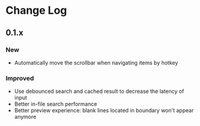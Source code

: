 # Change Log

## 0.1.x

### New

- Automatically move the scrollbar when navigating items by hotkey

### Improved

- Use debounced search and cached result to decrease the latency of input
- Better in-file search performance
- Better preview experience: blank lines located in boundary won't appear anymore
